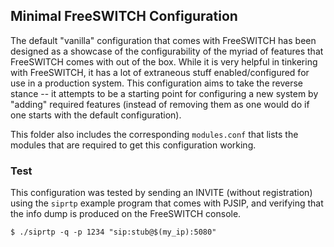 ## Minimal FreeSWITCH Configuration

The default "vanilla" configuration that comes with FreeSWITCH has
been designed as a showcase of the configurability of the myriad of
features that FreeSWITCH comes with out of the box. While it is very
helpful in tinkering with FreeSWITCH, it has a lot of extraneous stuff
enabled/configured for use in a production system. This configuration
aims to take the reverse stance -- it attempts to be a starting point
for configuring a new system by "adding" required features (instead of
removing them as one would do if one starts with the default
configuration).

This folder also includes the corresponding `modules.conf` that lists
the modules that are required to get this configuration working.

### Test

This configuration was tested by sending an INVITE (without
registration) using the `siprtp` example program that comes with
PJSIP, and verifying that the info dump is produced on the FreeSWITCH
console.

    $ ./siprtp -q -p 1234 "sip:stub@$(my_ip):5080"

